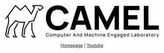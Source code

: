 
<p align="center">
  <img src="https://github.com/PNUxCAMEL/.github/blob/main/Asset%2027.png" width="600">
</p>

<div align="center">
  
  [Homepage](https://sites.google.com/view/pnu-camel/home?authuser=0) |
  [Youtube](https://www.youtube.com/channel/UCS2hMjW4SED3QfMZcZtLVuA)
</div>
